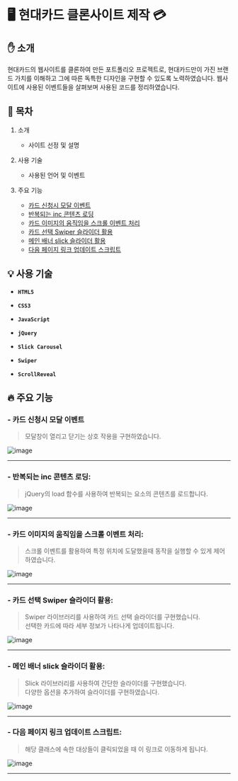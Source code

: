 ﻿# :desktop_computer: 현대카드 클론사이트 제작 :credit_card:

## :hand: 소개

 현대카드의 웹사이트를 클론하여 만든 포트폴리오 프로젝트로, 현대카드만이 가진 브랜드 가치를 이해하고 그에 따른 독특한 디자인을 구현할 수 있도록 노력하였습니다. 웹사이트에 사용된 이벤트들을 살펴보며 사용된 코드를 정리하였습니다. 

## :loudspeaker: 목차

 
1. 소개
     - 사이트 선정 및 설명

3. 사용 기술
     - 사용된 언어 및 이벤트

4. 주요 기능
     - <a id="content3" href="#list_1">카드 신청시 모달 이벤트</a>
     - <a href="#list_2">반복되는 inc 콘텐츠 로딩</a>
     - <a href="#list_3">카드 이미지의 움직임을 스크롤 이벤트 처리</a>
     - <a href="#list_4">카드 선택 Swiper 슬라이더 활용</a>
     - <a href="#list_5">메인 배너 slick 슬라이더 활용</a>
     - <a href="#list_6">다음 페이지 링크 업데이트 스크립트</a>

## :bulb: 사용 기술


- **`HTML5`** 

- **`CSS3`**

- **`JavaScript`**

- **`jQuery`**

- **`Slick Carousel`**

- **`Swiper`**

- **`ScrollReveal`**


## :fire: 주요 기능

  
### - <a id="list_1"> 카드 신청시 모달 이벤트</a>

 >	 모달창이 열리고 닫기는 상호 작용을 구현하였습니다.   


![image](https://github.com/jkw507600/hyundaiCard/assets/145305173/87e0fa6d-8644-40de-b6fa-b9d4f00a214e)

- - -
### - <a id="list_2"> 반복되는 inc 콘텐츠 로딩:</a>

 >	 jQuery의 load 함수를 사용하여 반복되는 요소의 콘텐츠를 로드합니다.

![image](https://github.com/jkw507600/hyundaiCard/assets/145305173/f9e7cc22-0850-430f-8c1a-a5247c30fb17)

- - -
### - <a id="list_3"> 카드 이미지의 움직임을 스크롤 이벤트 처리:</a>

 >	스크롤 이벤트를 활용하여 특정 위치에 도달했을때 동작을 실행할 수 있게 제어하였습니다.

![image](https://github.com/jkw507600/hyundaiCard/assets/145305173/db5488de-a824-4cd3-b420-ae1a8dcf1e1a)

- - -

### - <a id="list_4"> 카드 선택 Swiper 슬라이더 활용:</a>

 >	Swiper 라이브러리를 사용하여 카드 선택 슬라이더를 구현했습니다. <br> 선택한 카드에 따라 세부 정보가 나타나게 업데이트됩니다.

![image](https://github.com/jkw507600/hyundaiCard/assets/145305173/f589bd5f-a14d-4fe0-b2e1-1aea5efe99fd)

- - -
### - <a id="list_5"> 메인 배너 slick 슬라이더 활용:</a>

 >	Slick 라이브러리를 사용하여 간단한 슬라이더를 구현했습니다. <br>  다양한 옵션을 추가하여 슬라이더를 구현하였습니다.

![image](https://github.com/jkw507600/hyundaiCard/assets/145305173/c9344b7f-28e7-4828-91c2-8f94c8df4505)

- - -

### - <a id="list_6"> 다음 페이지 링크 업데이트 스크립트:</a>

 >	해당 클래스에 속한 대상들이 클릭되었을 때 이 링크로 이동하게 됩니다.

![image](https://github.com/jkw507600/hyundaiCard/assets/145305173/aad70b76-f2ba-48b5-8b17-6cd62c3284f6)
  
- - -
